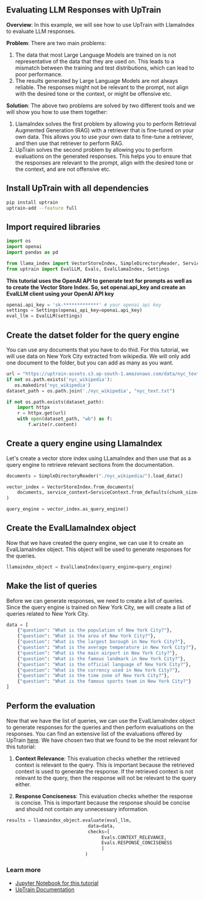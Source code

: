 ## Evaluating LLM Responses with UpTrain

**Overview**: In this example, we will see how to use UpTrain with LlamaIndex to evaluate LLM responses. 

**Problem**: There are two main problems:
1. The data that most Large Language Models are trained on is not representative of the data that they are used on. This leads to a mismatch between the training and test distributions, which can lead to poor performance. 
2. The results generated by Large Language Models are not always reliable. The responses might not be relevant to the prompt, not align with the desired tone or the context, or might be offensive etc.

**Solution**: The above two problems are solved by two different tools and we will show you how to use them together:
1. LlamaIndex solves the first problem by allowing you to perform Retrieval Augmented Generation (RAG) with a retriever that is fine-tuned on your own data. This allows you to use your own data to fine-tune a retriever, and then use that retriever to perform RAG.
2. UpTrain solves the second problem by allowing you to perform evaluations on the generated responses. This helps you to ensure that the responses are relevant to the prompt, align with the desired tone or the context, and are not offensive etc.

## Install UpTrain with all dependencies

```bash
pip install uptrain
uptrain-add --feature full
```

## Import required libraries

```python
import os
import openai 
import pandas as pd

from llama_index import VectorStoreIndex, SimpleDirectoryReader, ServiceContext
from uptrain import EvalLLM, Evals, EvalLlamaIndex, Settings
```

**This tutorial uses the OpenAI API to generate text for prompts as well as to create the Vector Store Index. So, set openai.api_key and create an EvalLLM client using your OpenAI API key**


```python
openai.api_key = 'sk-*************' # your openai api key
settings = Settings(openai_api_key=openai.api_key)
eval_llm = EvalLLM(settings)
```

## Create the datset folder for the query engine

You can use any documents that you have to do thid. For this tutorial, we will use data on New York City extracted from wikipedia. We will only add one document to the folder, but you can add as many as you want.


```python
url = "https://uptrain-assets.s3.ap-south-1.amazonaws.com/data/nyc_text.txt"
if not os.path.exists('nyc_wikipedia'):
   os.makedirs('nyc_wikipedia')
dataset_path = os.path.join('./nyc_wikipedia', "nyc_text.txt")

if not os.path.exists(dataset_path):
    import httpx
    r = httpx.get(url)
    with open(dataset_path, "wb") as f:
        f.write(r.content)
```

## Create a query engine using LlamaIndex

Let's create a vector store index using LLamaIndex and then use that as a query engine to retrieve relevant sections from the documentation.


```python
documents = SimpleDirectoryReader("./nyc_wikipedia/").load_data()

vector_index = VectorStoreIndex.from_documents(
    documents, service_context=ServiceContext.from_defaults(chunk_size=512)
)

query_engine = vector_index.as_query_engine()
```

## Create the EvalLlamaIndex object

Now that we have created the query engine, we can use it to create an EvalLlamaIndex object. This object will be used to generate responses for the queries.


```python
llamaindex_object = EvalLlamaIndex(query_engine=query_engine)
```

## Make the list of queries

Before we can generate responses, we need to create a list of queries. Since the query engine is trained on New York City, we will create a list of queries related to New York City.


```python
data = [
    {"question": "What is the population of New York City?"},
    {"question": "What is the area of New York City?"},
    {"question": "What is the largest borough in New York City?"},
    {"question": "What is the average temperature in New York City?"},
    {"question": "What is the main airport in New York City?"},
    {"question": "What is the famous landmark in New York City?"},
    {"question": "What is the official language of New York City?"},
    {"question": "What is the currency used in New York City?"},
    {"question": "What is the time zone of New York City?"},
    {"question": "What is the famous sports team in New York City?"}
]
```


## Perform the evaluation

Now that we have the list of queries, we can use the EvalLlamaIndex object to generate responses for the queries and then perform evaluations on the responses. You can find an extensive list of the evaluations offered by UpTrain [here](https://docs.uptrain.ai/key-components/evals). We have chosen two that we found to be the most relevant for this tutorial:

1. **Context Relevance**: This evaluation checks whether the retrieved context is relevant to the query. This is important because the retrieved context is used to generate the response. If the retrieved context is not relevant to the query, then the response will not be relevant to the query either.

2. **Response Conciseness**: This evaluation checks whether the response is concise. This is important because the response should be concise and should not contain any unnecessary information.


```python
results = llamaindex_object.evaluate(eval_llm, 
                              data=data, 
                              checks=[
                                   Evals.CONTEXT_RELEVANCE,
                                   Evals.RESPONSE_CONCISENESS 
                                   ]
                             )
```


### Learn more

- [Jupyter Notebook for this tutorial](https://github.com/uptrain-ai/uptrain/blob/main/examples/integrations/llamaindex_integration_tutorial.ipynb)
- [UpTrain Documentation](https://docs.uptrain.ai/)
